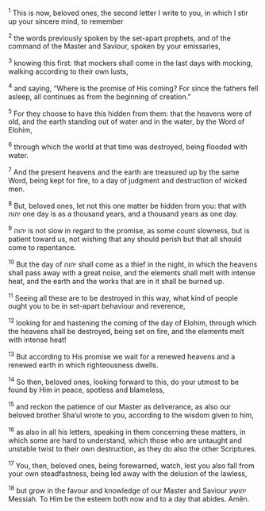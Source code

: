 <sup>1</sup> This is now, beloved ones, the second letter I write to you, in which I stir up your sincere mind, to remember

<sup>2</sup> the words previously spoken by the set-apart prophets, and of the command of the Master and Saviour, spoken by your emissaries,

<sup>3</sup> knowing this first: that mockers shall come in the last days with mocking, walking according to their own lusts,

<sup>4</sup> and saying, “Where is the promise of His coming? For since the fathers fell asleep, all continues as from the beginning of creation.”

<sup>5</sup> For they choose to have this hidden from them: that the heavens were of old, and the earth standing out of water and in the water, by the Word of Elohim,

<sup>6</sup> through which the world at that time was destroyed, being flooded with water.

<sup>7</sup> And the present heavens and the earth are treasured up by the same Word, being kept for fire, to a day of judgment and destruction of wicked men.

<sup>8</sup> But, beloved ones, let not this one matter be hidden from you: that with יהוה one day is as a thousand years, and a thousand years as one day.

<sup>9</sup> יהוה is not slow in regard to the promise, as some count slowness, but is patient toward us, not wishing that any should perish but that all should come to repentance.

<sup>10</sup> But the day of יהוה shall come as a thief in the night, in which the heavens shall pass away with a great noise, and the elements shall melt with intense heat, and the earth and the works that are in it shall be burned up.

<sup>11</sup> Seeing all these are to be destroyed in this way, what kind of people ought you to be in set-apart behaviour and reverence,

<sup>12</sup> looking for and hastening the coming of the day of Elohim, through which the heavens shall be destroyed, being set on fire, and the elements melt with intense heat!

<sup>13</sup> But according to His promise we wait for a renewed heavens and a renewed earth in which righteousness dwells.

<sup>14</sup> So then, beloved ones, looking forward to this, do your utmost to be found by Him in peace, spotless and blameless,

<sup>15</sup> and reckon the patience of our Master as deliverance, as also our beloved brother Sha’ul wrote to you, according to the wisdom given to him,

<sup>16</sup> as also in all his letters, speaking in them concerning these matters, in which some are hard to understand, which those who are untaught and unstable twist to their own destruction, as they do also the other Scriptures.

<sup>17</sup> You, then, beloved ones, being forewarned, watch, lest you also fall from your own steadfastness, being led away with the delusion of the lawless,

<sup>18</sup> but grow in the favour and knowledge of our Master and Saviour יהושע Messiah. To Him be the esteem both now and to a day that abides. Amĕn.

